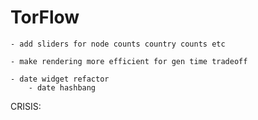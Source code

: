 # TorFlow

	- add sliders for node counts country counts etc

	- make rendering more efficient for gen time tradeoff

	- date widget refactor
		- date hashbang

CRISIS:
